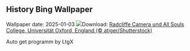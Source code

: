 ## History Bing Wallpaper
Wallpaper date: 2025-01-03
![](https://www.bing.com/th?id=OHR.TolkienOxford_DE-DE5846503746_UHD.jpg&w=1000)Download: [Radcliffe Camera und All Souls College, Universität Oxford, England (© atiger/Shutterstock)](https://www.bing.com/th?id=OHR.TolkienOxford_DE-DE5846503746_UHD.jpg)

Auto get programm by LtgX
